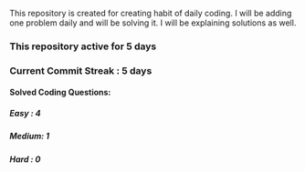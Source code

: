 This repository is created for creating habit of daily coding. I will be adding one problem daily and will be solving it. I will be explaining solutions as well. 

### This repository active for 5 days
### Current Commit Streak : 5 days

#### Solved Coding Questions:
##### Easy : 4
##### Medium: 1
##### Hard  : 0 

